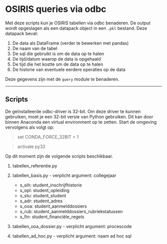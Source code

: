 # OSIRIS queries via odbc
Met deze scripts kun je OSIRIS tabellen via odbc benaderen. De output wordt opgeslagen als een datapack object in een `.pkl` bestand. Deze datapack bevat:

1. De data als DataFrame (verder te bewerken met pandas)
2. De naam van de tabel
3. De sql die gebruikt is om de data op te halen
4. De tijd/datum waarop de data is opgehaald
5. De tijd die het kostte om de data op te halen
6. De historie van eventuele eerdere operaties op de data

Deze gegevens zijn met de `query` module te benaderen.

---

## Scripts

De geïnstalleerde odbc-driver is 32-bit. Om deze driver te kunnen gebruiken, moet je een 32-bit versie van Python gebruiken. Dit kan door binnen Anaconda een virtual environment op te zetten. Start de omgeving vervolgens als volgt op:

> set CONDA_FORCE_32BIT = 1

> activate py32

Op dit moment zijn de volgende scripts beschikbaar.

1. tabellen_referentie.py
2. tabellen_basis.py - verplicht argument: collegejaar

    * s_sih: student_inschrijfhistorie
    * s_opl: student_opleiding
    * s_stu: student_student
    * s_adr: student_adres
    * s_ooa: student_aanmelddossiers
    * s_rub: student_aanmelddossiers_rubriekstatussen
    * s_fin: student_financiële_regels
3. tabellen_ooa_dossier.py - verplicht argument: procescode
4. tabellen_ad_hoc.py - verplicht argument: naam ad hoc sql
